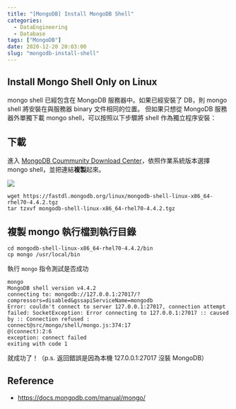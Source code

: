 ```yaml
---
title: "[MongoDB] Install MongoDB Shell"
categories:
  - DataEngineering
  - Database
tags: ["MongoDB"]
date: 2020-12-20 20:03:00
slug: "mongodb-install-shell"
---
```


## Install Mongo Shell Only on Linux

mongo shell 已經包含在 MongoDB 服務器中。如果已經安裝了 DB，則 mongo shell 將安裝在與服務器 binary 文件相同的位置。 但如果只想從 MongoDB 服務器外單獨下載 mongo shell，可以按照以下步驟將 shell 作為獨立程序安裝：

<!--more-->

## 下載

進入 [MongoDB Coummunity Download Center](https://www.mongodb.com/try/download/community)，依照作業系統版本選擇 mongo shell，並把連結**複製**起來。

![](https://imgur.com/gijHvpl.png)

```
wget https://fastdl.mongodb.org/linux/mongodb-shell-linux-x86_64-rhel70-4.4.2.tgz
tar tzxvf mongodb-shell-linux-x86_64-rhel70-4.4.2.tgz
```

## 複製 mongo 執行檔到執行目錄

```
cd mongodb-shell-linux-x86_64-rhel70-4.4.2/bin
cp mongo /usr/local/bin
```

執行 `mongo` 指令測試是否成功

```
mongo
MongoDB shell version v4.4.2
connecting to: mongodb://127.0.0.1:27017/?compressors=disabled&gssapiServiceName=mongodb
Error: couldn't connect to server 127.0.0.1:27017, connection attempt failed: SocketException: Error connecting to 127.0.0.1:27017 :: caused by :: Connection refused :
connect@src/mongo/shell/mongo.js:374:17
@(connect):2:6
exception: connect failed
exiting with code 1
```

就成功了！（p.s. 返回錯誤是因為本機 127.0.0.1:27017 沒裝 MongoDB）

## Reference

- https://docs.mongodb.com/manual/mongo/
